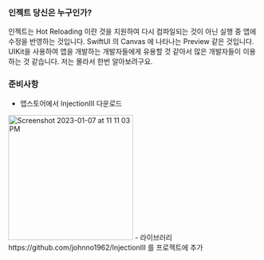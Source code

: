 ### 인젝트 당신은 누구인가?

인젝트는 Hot Reloading 이란 것을 지원하여 다시 컴파일되는 것이 아닌 실행 중 앱에 수정을 반영하는 것입니다. SwiftUI 의 Canvas 에 나타나는 Preview 같은 것입니다. UIKit을 사용하여 앱을 개발하는 개발자들에게 유용할 것 같아서 많은 개발자들이 이용하는 것 같습니다. 저는 몰라서 한번 알아보려구요.

### 준비사항
- 앱스토어에서 InjectionIII 다운로드 
<img width="250" alt="Screenshot 2023-01-07 at 11 11 03 PM" src="https://user-images.githubusercontent.com/47078140/211154963-0a9b3c02-b031-464e-a386-c60cd9e74391.png">
- 라이브러리 https://github.com/johnno1962/InjectionIII 를 프로젝트에 추가




